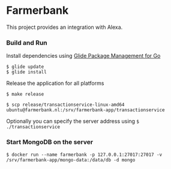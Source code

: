 # Farmerbank

This project provides an integration with Alexa.


### Build and Run

Install dependencies using [Glide Package Management for Go](https://glide.sh/)

```
$ glide update
$ glide install
```

Release the application for all platforms
```
$ make release
```

```
$ scp release/transactionservice-linux-amd64 ubuntu@farmerbank.nl:/srv/farmerbank-app/transactionservice
```

Optionally you can specify the server address using `$ ./transactionservice`


### Start MongoDB on the server

```
$ docker run --name farmerbank -p 127.0.0.1:27017:27017 -v /srv/farmerbank-app/mongo-data:/data/db -d mongo
```